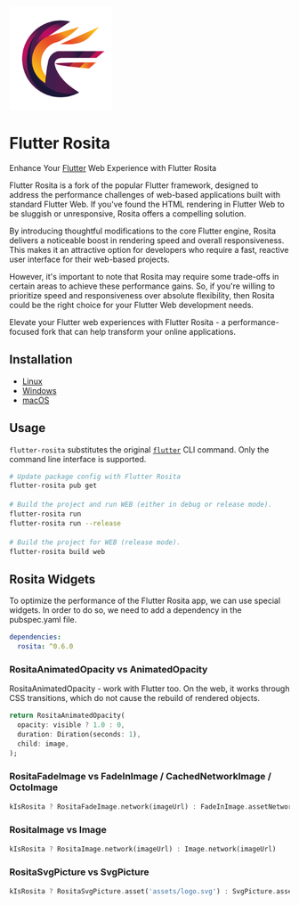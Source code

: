 <img alt="Flutter Rosita" src="assets/rosita_full_logo.png" width="185" height="185">

# Flutter Rosita

Enhance Your [Flutter](https://github.com/flutter/flutter) Web Experience with Flutter Rosita

Flutter Rosita is a fork of the popular Flutter framework, designed to address the performance challenges of web-based applications built with standard Flutter Web. If you've found the HTML rendering in Flutter Web to be sluggish or unresponsive, Rosita offers a compelling solution.

By introducing thoughtful modifications to the core Flutter engine, Rosita delivers a noticeable boost in rendering speed and overall responsiveness. This makes it an attractive option for developers who require a fast, reactive user interface for their web-based projects.

However, it's important to note that Rosita may require some trade-offs in certain areas to achieve these performance gains. So, if you're willing to prioritize speed and responsiveness over absolute flexibility, then Rosita could be the right choice for your Flutter Web development needs.

Elevate your Flutter web experiences with Flutter Rosita - a performance-focused fork that can help transform your online applications.

## Installation

- [Linux](linux-install.md)
- [Windows](windows-install.md)
- [macOS](macos-install.md)

## Usage

`flutter-rosita` substitutes the original [`flutter`](https://docs.flutter.dev/reference/flutter-cli) CLI command. Only the command line interface is supported.

```sh
# Update package config with Flutter Rosita
flutter-rosita pub get

# Build the project and run WEB (either in debug or release mode).
flutter-rosita run
flutter-rosita run --release

# Build the project for WEB (release mode).
flutter-rosita build web
```

## Rosita Widgets

To optimize the performance of the Flutter Rosita app, we can use special widgets. In order to do so, we need to add a dependency in the pubspec.yaml file.

```yaml
dependencies:
  rosita: ^0.6.0
```

### RositaAnimatedOpacity vs AnimatedOpacity

RositaAnimatedOpacity - work with Flutter too.
On the web, it works through CSS transitions, which do not cause the rebuild of rendered objects.

```dart
return RositaAnimatedOpacity(
  opacity: visible ? 1.0 : 0,
  duration: Diration(seconds: 1),
  child: image,
);
```

### RositaFadeImage vs FadeInImage / CachedNetworkImage / OctoImage

```dart
kIsRosita ? RositaFadeImage.network(imageUrl) : FadeInImage.assetNetwork(...)
```

### RositaImage vs Image

```dart
kIsRosita ? RositaImage.network(imageUrl) : Image.network(imageUrl)
```

### RositaSvgPicture vs SvgPicture

```dart
kIsRosita ? RositaSvgPicture.asset('assets/logo.svg') : SvgPicture.asset('assets/logo.svg')
```
